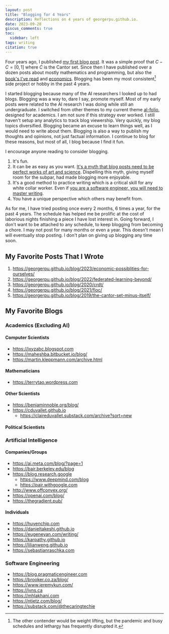 ```yaml
---
layout: post
title: "Blogging for 4 Years"
description: Reflections on 4 years of georgerpu.github.io.
date: 2023-09-28
giscus_comments: true
toc:
  sidebar: left
tags: writing
citation: true
---
```


Four years ago, I published [my first blog post](https://georgerpu.github.io/blog/2019/the-cantor-set-minus-itself/). It was a simple proof that $C - C = [0, 1]$ where $C$ is the Cantor set. Since then I have published over a dozen posts about mostly mathematics and programming, but also the [book's I've read](https://georgerpu.github.io/blog/tag/reading/) and [economics](https://georgerpu.github.io/blog/2023/economic-possiblities-for-ourselves/). Blogging has been my most consistent[^1] side project or hobby in the past 4 years.

I started blogging because many of the AI researchers I looked up to had blogs. Blogging was a way to, dare I say, promote myself. Most of my early posts were related to the AI research I was doing while still an undergraduate. I switched from other themes to my current theme [al-folio](https://github.com/alshedivat/al-folio), designed for academics. I am not sure if this strategy ever worked. I still haven't setup any analytics to track blog viewership. Very quickly, my blog topics diversified. Blogging became an excuse to learn things well, as I would need to write about them. Blogging is also a way to publish my thoughts and opinions, not just factual information. I continue to blog for these reasons, but most of all, I blog because I find it fun.

I encourage anyone reading to consider blogging.

1. It's fun.
2. It can be as easy as you want. [It's a myth that blog posts need to be perfect works of art and science](https://jvns.ca/blog/2023/06/05/some-blogging-myths/). Dispelling this myth, giving myself room for the subpar, had made blogging more enjoyable.
3. It's a good method to practice writing which is a critical skill for any white collar worker. Even if [you are a software engineer, you will need to master writing](https://blog.pragmaticengineer.com/on-writing-well/).
4. You have a unique perspective which others may benefit from.

As for me, I have tried posting once every 2 months, 6 times a year, for the past 4 years. The schedule has helped me be prolific at the cost of laborious nights finishing a piece I have lost interest in. Going forward, I don't want to be attached to any schedule, to keep blogging from becoming a chore. I may not post for many months or even a year. This doesn't mean I will eventually stop posting. I don't plan on giving up blogging any time soon.

## My Favorite Posts That I Wrote

1. <https://georgerpu.github.io/blog/2023/economic-possiblities-for-ourselves/>
2. <https://georgerpu.github.io/blog/2022/federated-learning-beyond/>
3. <https://georgerpu.github.io/blog/2020/crdt/>
4. <https://georgerpu.github.io/blog/2021/floc/>
5. <https://georgerpu.github.io/blog/2019/the-cantor-set-minus-itself/>

## My Favorite Blogs

### Academics (Excluding AI)

#### Computer Scientists

- <https://jxyzabc.blogspot.com>
- <https://maheshba.bitbucket.io/blog/>
- <https://martin.kleppmann.com/archive.html>

#### Mathematicians

- <https://terrytao.wordpress.com>

#### Other Scientists

- <https://benjaminnoble.org/blog/>
- <https://cduvallet.github.io>
  - <https://claireduvallet.substack.com/archive?sort=new>

#### Political Scientists

### Artificial Intelligence

#### Companies/Groups

- <https://ai.meta.com/blog/?page=1>
- <https://bair.berkeley.edu/blog>
- <https://blog.research.google>
  - <https://www.deepmind.com/blog>
  - <https://pair.withgoogle.com>
- <http://www.offconvex.org/>
- <https://openai.com/blog/>
- <https://thegradient.pub/>

#### Individuals

- <https://huyenchip.com>
- <https://danieltakeshi.github.io>
- <https://eugeneyan.com/writing/>
- <https://karpathy.github.io>
- <https://lilianweng.github.io>
- <https://sebastianraschka.com>

### Software Engineering

- <https://blog.pragmaticengineer.com>
- <https://brooker.co.za/blog/>
- <https://www.jeremykun.com/>
- <https://jvns.ca>
- <https://mhlakhani.com>
- <https://ntietz.com/blog/>
- <https://substack.com/@thecaringtechie>

[^1]: The other contender would be weight lifting, but the pandemic and busy schedules and lethargy has frequently disrupted it.
